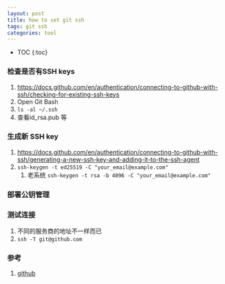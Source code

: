 ```yaml
---
layout: post
title: how to set git ssh
tags: git ssh
categories: tool
---
```

* TOC
{:toc}

### 检查是否有SSH keys
1. https://docs.github.com/en/authentication/connecting-to-github-with-ssh/checking-for-existing-ssh-keys
1. Open Git Bash
1. ```ls -al ~/.ssh```
1. 查看id_rsa.pub 等

### 生成新 SSH key
1. https://docs.github.com/en/authentication/connecting-to-github-with-ssh/generating-a-new-ssh-key-and-adding-it-to-the-ssh-agent
1. ```ssh-keygen -t ed25519 -C "your_email@example.com"```
    1. 老系统 ```ssh-keygen -t rsa -b 4096 -C "your_email@example.com"```
### 部署公钥管理
### 测试连接
1. 不同的服务商的地址不一样而已
1. ``` ssh -T git@github.com ```

### 参考
1. [github](https://docs.github.com/en/authentication/connecting-to-github-with-ssh/checking-for-existing-ssh-keys)